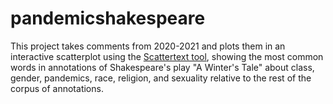 # pandemicshakespeare

This project takes comments from 2020-2021 and plots them in an interactive scatterplot using the [Scattertext tool](https://github.com/JasonKessler/scattertext), showing the most common words in annotations of Shakespeare's play "A Winter's Tale" about class, gender, pandemics, race, religion, and sexuality relative to the rest of the corpus of annotations. 
